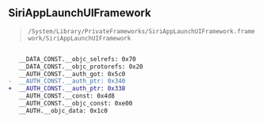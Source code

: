 ## SiriAppLaunchUIFramework

> `/System/Library/PrivateFrameworks/SiriAppLaunchUIFramework.framework/SiriAppLaunchUIFramework`

```diff

   __DATA_CONST.__objc_selrefs: 0x70
   __DATA_CONST.__objc_protorefs: 0x20
   __AUTH_CONST.__auth_got: 0x5c0
-  __AUTH_CONST.__auth_ptr: 0x340
+  __AUTH_CONST.__auth_ptr: 0x338
   __AUTH_CONST.__const: 0x4d8
   __AUTH_CONST.__objc_const: 0xe00
   __AUTH.__objc_data: 0x1c0

```

